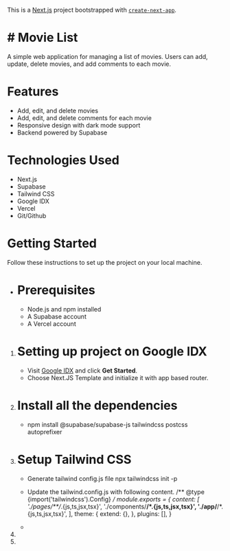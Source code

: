 This is a [Next.js](https://nextjs.org/) project bootstrapped with [`create-next-app`](https://github.com/vercel/next.js/tree/canary/packages/create-next-app).

# # Movie List
A simple web application for managing a list of movies. Users can add, update, delete movies, and add comments to each movie.

# Features
-  Add, edit, and delete movies
-  Add, edit, and delete comments for each movie
-  Responsive design with dark mode support
-  Backend powered by Supabase
  
# Technologies Used
-  Next.js
-  Supabase
-  Tailwind CSS
-  Google IDX
-  Vercel
-  Git/Github
  
# Getting Started
Follow these instructions to set up the project on your local machine.

-  # Prerequisites
    -  Node.js and npm installed
    -  A Supabase account
    -  A Vercel account
      
1. # Setting up project on Google IDX
   -  Visit [Google IDX](https://idx.dev/) and click **Get Started**.
   -  Choose Next.JS Template and initialize it with app based router.
     
2. # Install all the dependencies
   -  npm install @supabase/supabase-js tailwindcss postcss autoprefixer
     
3. # Setup Tailwind CSS
   -  Generate tailwind config.js file
      npx tailwindcss init -p
   -  Update the tailwind.config.js with following content.
      /** @type {import('tailwindcss').Config} */
      module.exports = {
        content: [
          './pages/**/*.{js,ts,jsx,tsx}',
          './components/**/*.{js,ts,jsx,tsx}',
          './app/**/*.{js,ts,jsx,tsx}',
        ],
        theme: {
          extend: {},
        },
        plugins: [],
      }

   -       
4.  

5. 
